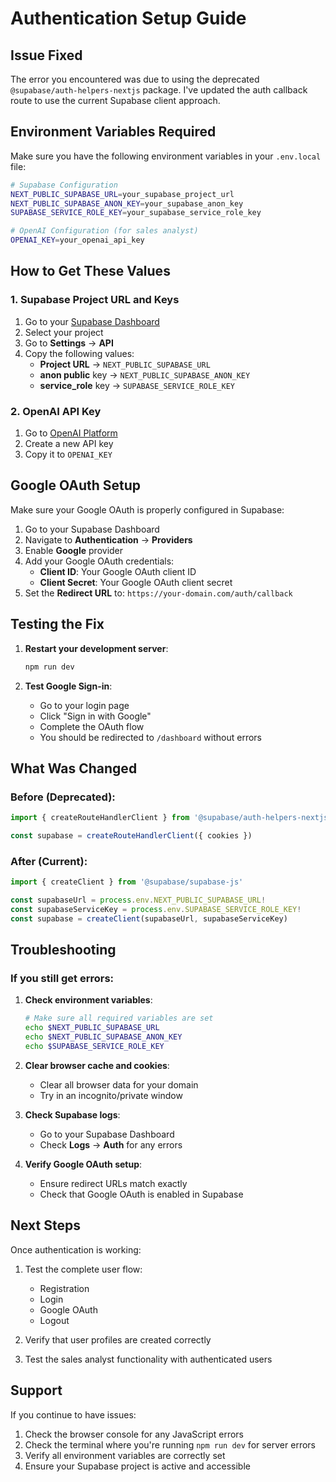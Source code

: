 # Authentication Setup Guide

## Issue Fixed
The error you encountered was due to using the deprecated `@supabase/auth-helpers-nextjs` package. I've updated the auth callback route to use the current Supabase client approach.

## Environment Variables Required

Make sure you have the following environment variables in your `.env.local` file:

```bash
# Supabase Configuration
NEXT_PUBLIC_SUPABASE_URL=your_supabase_project_url
NEXT_PUBLIC_SUPABASE_ANON_KEY=your_supabase_anon_key
SUPABASE_SERVICE_ROLE_KEY=your_supabase_service_role_key

# OpenAI Configuration (for sales analyst)
OPENAI_KEY=your_openai_api_key
```

## How to Get These Values

### 1. Supabase Project URL and Keys
1. Go to your [Supabase Dashboard](https://supabase.com/dashboard)
2. Select your project
3. Go to **Settings** → **API**
4. Copy the following values:
   - **Project URL** → `NEXT_PUBLIC_SUPABASE_URL`
   - **anon public** key → `NEXT_PUBLIC_SUPABASE_ANON_KEY`
   - **service_role** key → `SUPABASE_SERVICE_ROLE_KEY`

### 2. OpenAI API Key
1. Go to [OpenAI Platform](https://platform.openai.com/api-keys)
2. Create a new API key
3. Copy it to `OPENAI_KEY`

## Google OAuth Setup

Make sure your Google OAuth is properly configured in Supabase:

1. Go to your Supabase Dashboard
2. Navigate to **Authentication** → **Providers**
3. Enable **Google** provider
4. Add your Google OAuth credentials:
   - **Client ID**: Your Google OAuth client ID
   - **Client Secret**: Your Google OAuth client secret
5. Set the **Redirect URL** to: `https://your-domain.com/auth/callback`

## Testing the Fix

1. **Restart your development server**:
   ```bash
   npm run dev
   ```

2. **Test Google Sign-in**:
   - Go to your login page
   - Click "Sign in with Google"
   - Complete the OAuth flow
   - You should be redirected to `/dashboard` without errors

## What Was Changed

### Before (Deprecated):
```typescript
import { createRouteHandlerClient } from '@supabase/auth-helpers-nextjs'

const supabase = createRouteHandlerClient({ cookies })
```

### After (Current):
```typescript
import { createClient } from '@supabase/supabase-js'

const supabaseUrl = process.env.NEXT_PUBLIC_SUPABASE_URL!
const supabaseServiceKey = process.env.SUPABASE_SERVICE_ROLE_KEY!
const supabase = createClient(supabaseUrl, supabaseServiceKey)
```

## Troubleshooting

### If you still get errors:

1. **Check environment variables**:
   ```bash
   # Make sure all required variables are set
   echo $NEXT_PUBLIC_SUPABASE_URL
   echo $NEXT_PUBLIC_SUPABASE_ANON_KEY
   echo $SUPABASE_SERVICE_ROLE_KEY
   ```

2. **Clear browser cache and cookies**:
   - Clear all browser data for your domain
   - Try in an incognito/private window

3. **Check Supabase logs**:
   - Go to your Supabase Dashboard
   - Check **Logs** → **Auth** for any errors

4. **Verify Google OAuth setup**:
   - Ensure redirect URLs match exactly
   - Check that Google OAuth is enabled in Supabase

## Next Steps

Once authentication is working:

1. Test the complete user flow:
   - Registration
   - Login
   - Google OAuth
   - Logout

2. Verify that user profiles are created correctly

3. Test the sales analyst functionality with authenticated users

## Support

If you continue to have issues:

1. Check the browser console for any JavaScript errors
2. Check the terminal where you're running `npm run dev` for server errors
3. Verify all environment variables are correctly set
4. Ensure your Supabase project is active and accessible
